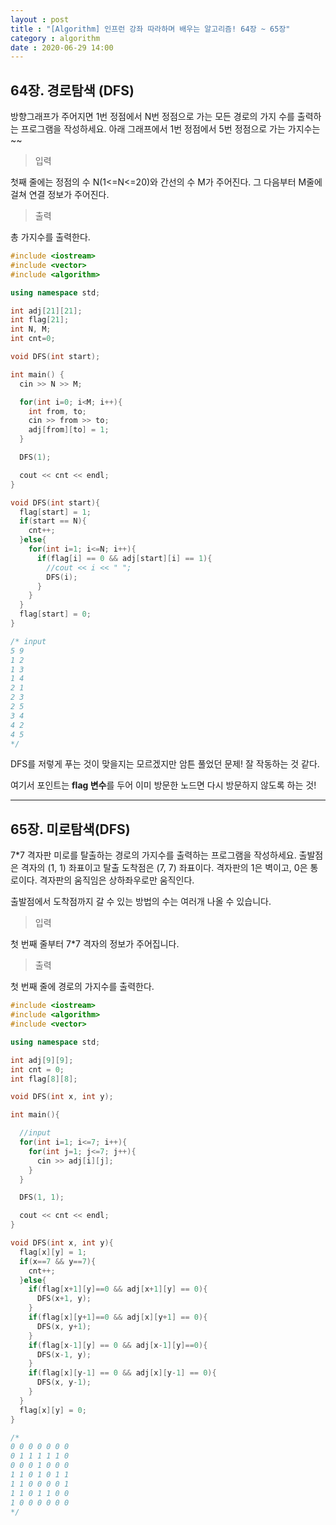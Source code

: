 ```yaml
---
layout : post
title : "[Algorithm] 인프런 강좌 따라하며 배우는 알고리즘! 64장 ~ 65장"
category : algorithm
date : 2020-06-29 14:00
---
```


## 64장. 경로탐색 (DFS)

방향그래프가 주어지면 1번 정점에서 N번 정점으로 가는 모든 경로의 가지 수를 출력하는 프로그램을 작성하세요. 아래 그래프에서 1번 정점에서 5번 정점으로 가는 가지수는 ~~


> 입력

첫째 줄에는 정점의 수 N(1<=N<=20)와 간선의 수 M가 주어진다. 그 다음부터 M줄에 걸쳐 연결 정보가 주어진다.

> 출력

총 가지수를 출력한다.

```c++
#include <iostream>
#include <vector>
#include <algorithm>

using namespace std;

int adj[21][21];
int flag[21];
int N, M;
int cnt=0;

void DFS(int start);

int main() {
  cin >> N >> M;

  for(int i=0; i<M; i++){
    int from, to;
    cin >> from >> to;
    adj[from][to] = 1;
  }

  DFS(1);

  cout << cnt << endl;
}

void DFS(int start){
  flag[start] = 1;
  if(start == N){
    cnt++;
  }else{
    for(int i=1; i<=N; i++){
      if(flag[i] == 0 && adj[start][i] == 1){
        //cout << i << " ";
        DFS(i);
      }
    }
  }
  flag[start] = 0;
}

/* input
5 9
1 2
1 3
1 4
2 1
2 3
2 5
3 4
4 2
4 5
*/
```

DFS를 저렇게 푸는 것이 맞을지는 모르겠지만 암튼 풀었던 문제! 잘 작동하는 것 같다.

여기서 포인트는 **flag 변수**를 두어 이미 방문한 노드면 다시 방문하지 않도록 하는 것! 

---

## 65장. 미로탐색(DFS)

7*7 격자판 미로를 탈출하는 경로의 가지수를 출력하는 프로그램을 작성하세요. 출발점은 격자의 (1, 1) 좌표이고 탈출 도착점은 (7, 7) 좌표이다. 격자판의 1은 벽이고, 0은 통로이다. 격자판의 움직임은 상하좌우로만 움직인다.

출발점에서 도착점까지 갈 수 있는 방법의 수는 여러개 나올 수 있습니다.

> 입력

첫 번째 줄부터 7*7 격자의 정보가 주어집니다.

> 출력

첫 번째 줄에 경로의 가지수를 출력한다.


```c++
#include <iostream>
#include <algorithm>
#include <vector>

using namespace std;

int adj[9][9];
int cnt = 0;
int flag[8][8];

void DFS(int x, int y);

int main(){

  //input
  for(int i=1; i<=7; i++){
    for(int j=1; j<=7; j++){
      cin >> adj[i][j];
    }
  }

  DFS(1, 1);

  cout << cnt << endl;
}

void DFS(int x, int y){
  flag[x][y] = 1;
  if(x==7 && y==7){
    cnt++;
  }else{
    if(flag[x+1][y]==0 && adj[x+1][y] == 0){
      DFS(x+1, y);
    }
    if(flag[x][y+1]==0 && adj[x][y+1] == 0){
      DFS(x, y+1);
    }
    if(flag[x-1][y] == 0 && adj[x-1][y]==0){
      DFS(x-1, y);
    }
    if(flag[x][y-1] == 0 && adj[x][y-1] == 0){
      DFS(x, y-1);
    }
  }
  flag[x][y] = 0;
}

/*
0 0 0 0 0 0 0
0 1 1 1 1 1 0
0 0 0 1 0 0 0
1 1 0 1 0 1 1
1 1 0 0 0 0 1
1 1 0 1 1 0 0
1 0 0 0 0 0 0
*/
```
